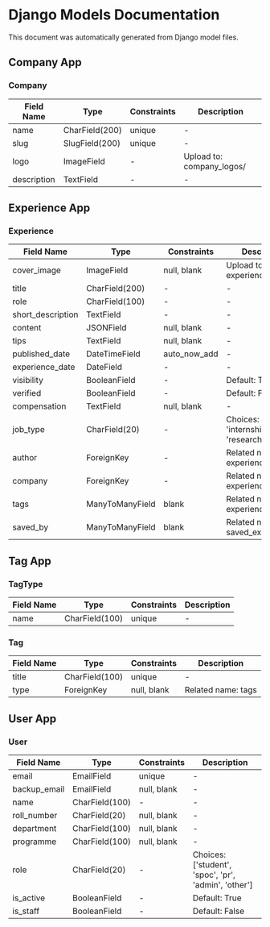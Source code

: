 # Django Models Documentation

This document was automatically generated from Django model files.

## Company App

### Company

| Field Name | Type | Constraints | Description |
|------------|------|-------------|-------------|
| name | CharField(200) | unique | - |
| slug | SlugField(200) | unique | - |
| logo | ImageField | - | Upload to: company_logos/ |
| description | TextField | - | - |

## Experience App

### Experience

| Field Name | Type | Constraints | Description |
|------------|------|-------------|-------------|
| cover_image | ImageField | null, blank | Upload to: experience_images/ |
| title | CharField(200) | - | - |
| role | CharField(100) | - | - |
| short_description | TextField | - | - |
| content | JSONField | null, blank | - |
| tips | TextField | null, blank | - |
| published_date | DateTimeField | auto_now_add | - |
| experience_date | DateField | - | - |
| visibility | BooleanField | - | Default: True |
| verified | BooleanField | - | Default: False |
| compensation | TextField | null, blank | - |
| job_type | CharField(20) | - | Choices: ['fte', 'internship', 'research', 'other'] |
| author | ForeignKey | - | Related name: experiences |
| company | ForeignKey | - | Related name: experiences |
| tags | ManyToManyField | blank | Related name: experiences |
| saved_by | ManyToManyField | blank | Related name: saved_experiences |

## Tag App

### TagType

| Field Name | Type | Constraints | Description |
|------------|------|-------------|-------------|
| name | CharField(100) | unique | - |

### Tag

| Field Name | Type | Constraints | Description |
|------------|------|-------------|-------------|
| title | CharField(100) | unique | - |
| type | ForeignKey | null, blank | Related name: tags |

## User App

### User

| Field Name | Type | Constraints | Description |
|------------|------|-------------|-------------|
| email | EmailField | unique | - |
| backup_email | EmailField | null, blank | - |
| name | CharField(100) | - | - |
| roll_number | CharField(20) | null, blank | - |
| department | CharField(100) | null, blank | - |
| programme | CharField(100) | null, blank | - |
| role | CharField(20) | - | Choices: ['student', 'spoc', 'pr', 'admin', 'other'] |
| is_active | BooleanField | - | Default: True |
| is_staff | BooleanField | - | Default: False |

